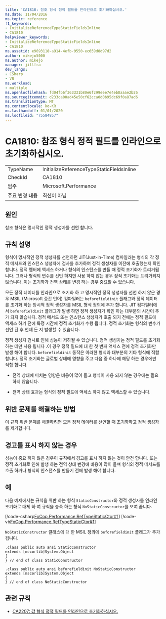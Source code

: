 ```yaml
---
title: 'CA1810: 참조 형식 정적 필드를 인라인으로 초기화하십시오.'
ms.date: 11/04/2016
ms.topic: reference
f1_keywords:
- InitializeReferenceTypeStaticFieldsInline
- CA1810
helpviewer_keywords:
- InitializeReferenceTypeStaticFieldsInline
- CA1810
ms.assetid: e9693118-a914-4efb-9550-ec659d8d97d2
author: mikejo5000
ms.author: mikejo
manager: jillfra
dev_langs:
- CSharp
- VB
ms.workload:
- multiple
ms.openlocfilehash: fd04fb6f363331b80e6f299eee7e4eb8aaae2b26
ms.sourcegitcommit: d233ca00ad45e50cf62cca0d0b95dc69f0a87ad6
ms.translationtype: MT
ms.contentlocale: ko-KR
ms.lasthandoff: 01/01/2020
ms.locfileid: "75584857"
---
```

# <a name="ca1810-initialize-reference-type-static-fields-inline"></a>CA1810: 참조 형식 정적 필드를 인라인으로 초기화하십시오.

|||
|-|-|
|TypeName|InitializeReferenceTypeStaticFieldsInline|
|CheckId|CA1810|
|범주|Microsoft.Performance|
|주요 변경 내용|최신이 아님|

## <a name="cause"></a>원인
참조 형식은 명시적인 정적 생성자를 선언 합니다.

## <a name="rule-description"></a>규칙 설명
형식이 명시적인 정적 생성자를 선언하면 JIT(Just-in-Time) 컴파일러는 형식의 각 정적 메서드와 인스턴스 생성자에 검사를 추가하여 정적 생성자를 이전에 호출했는지 확인합니다. 정적 멤버에 액세스 하거나 형식의 인스턴스를 만들 때 정적 초기화가 트리거됩니다. 그러나 형식의 변수를 선언 하지만 사용 하지 않는 경우 정적 초기화는 트리거되지 않습니다 .이는 초기화가 전역 상태를 변경 하는 경우 중요할 수 있습니다.

모든 정적 데이터를 인라인으로 초기화 하 고 명시적인 정적 생성자를 선언 하지 않은 경우 MSIL (Microsoft 중간 언어) 컴파일러는 `beforefieldinit` 플래그와 정적 데이터를 초기화 하는 암시적 정적 생성자를 MSIL 형식 정의에 추가 합니다. JIT 컴파일러에서 `beforefieldinit` 플래그가 발생 하면 정적 생성자가 확인 하는 대부분의 시간이 추가 되지 않습니다. 정적 메서드 또는 인스턴스 생성자가 호출 되기 전에는 정적 필드에 액세스 하기 전에 특정 시간에 정적 초기화가 수행 됩니다. 정적 초기화는 형식의 변수가 선언 된 후 언제 든 지 발생할 수 있습니다.

정적 생성자 검사로 인해 성능이 저하될 수 있습니다. 정적 생성자는 정적 필드를 초기화 하는 데만 사용 됩니다 .이 경우 정적 필드에 대 한 첫 번째 액세스 전에 정적 초기화만 발생 해야 합니다. `beforefieldinit` 동작은 이러한 형식과 대부분의 기타 형식에 적합 합니다. 정적 초기화는 글로벌 상태에 영향을 주고 다음 중 하나에 해당 하는 경우에만 적합 합니다.

- 전역 상태에 미치는 영향은 비용이 많이 들고 형식이 사용 되지 않는 경우에는 필요 하지 않습니다.

- 전역 상태 효과는 형식의 정적 필드에 액세스 하지 않고 액세스할 수 있습니다.

## <a name="how-to-fix-violations"></a>위반 문제를 해결하는 방법
이 규칙 위반 문제를 해결하려면 모든 정적 데이터를 선언할 때 초기화하고 정적 생성자를 제거합니다.

## <a name="when-to-suppress-warnings"></a>경고를 표시 하지 않는 경우
성능이 중요 하지 않은 경우이 규칙에서 경고를 표시 하지 않는 것이 안전 합니다. 또는 정적 초기화로 인해 발생 하는 전역 상태 변경에 비용이 많이 들며 형식의 정적 메서드를 호출 하거나 형식의 인스턴스를 만들기 전에 발생 해야 합니다.

## <a name="example"></a>예

다음 예제에서는 규칙을 위반 하는 형식 `StaticConstructor`와 정적 생성자를 인라인 초기화로 대체 하 여 규칙을 충족 하는 형식 `NoStaticConstructor`를 보여 줍니다.

[!code-csharp[FxCop.Performance.RefTypeStaticCtor#1](../code-quality/codesnippet/CSharp/ca1810-initialize-reference-type-static-fields-inline_1.cs)]
[!code-vb[FxCop.Performance.RefTypeStaticCtor#1](../code-quality/codesnippet/VisualBasic/ca1810-initialize-reference-type-static-fields-inline_1.vb)]

`NoStaticConstructor` 클래스에 대 한 MSIL 정의에 `beforefieldinit` 플래그가 추가 됩니다.

```
.class public auto ansi StaticConstructor
extends [mscorlib]System.Object
{
} // end of class StaticConstructor

.class public auto ansi beforefieldinit NoStaticConstructor
extends [mscorlib]System.Object
{
} // end of class NoStaticConstructor
```

## <a name="related-rules"></a>관련 규칙

- [CA2207: 값 형식 정적 필드를 인라인으로 초기화하십시오.](../code-quality/ca2207.md)
